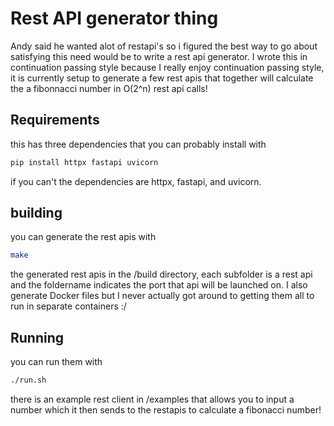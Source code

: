 # Rest API generator thing

Andy said he wanted alot of restapi's so i figured the best way to go about
satisfying this need would be to write a rest api generator. I wrote this in
continuation passing style because I really enjoy continuation passing style,
it is currently setup to generate a few rest apis that together will calculate
the a fibonnacci number in O(2^n) rest api calls!

## Requirements
this has three dependencies that you can probably install with
```sh
pip install httpx fastapi uvicorn
```
if you can't the dependencies are httpx, fastapi, and uvicorn.

## building
you can generate the rest apis with
```sh
make
```

the generated rest apis in the /build directory, each subfolder is a rest api
and the foldername indicates the port that api will be launched on. I also
generate Docker files but I never actually got around to getting them all to
run in separate containers :/


## Running
you can run them with
```sh
./run.sh
```

there is an example rest client in /examples that allows you to input a number
which it then sends to the restapis to calculate a fibonacci number!
